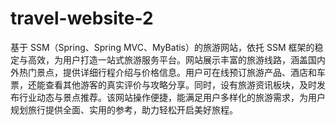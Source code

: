 # travel-website-2
基于 SSM（Spring、Spring MVC、MyBatis）的旅游网站，依托 SSM 框架的稳定与高效，为用户打造一站式旅游服务平台。网站展示丰富的旅游线路，涵盖国内外热门景点，提供详细行程介绍与价格信息。用户可在线预订旅游产品、酒店和车票，还能查看其他游客的真实评价与攻略分享。同时，设有旅游资讯板块，及时发布行业动态与景点推荐。该网站操作便捷，能满足用户多样化的旅游需求，为用户规划旅行提供全面、实用的参考，助力轻松开启美好旅程。 
